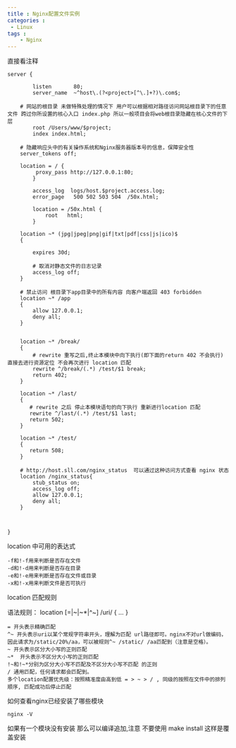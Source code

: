 ```yaml
---
title : Nginx配置文件实例
categories : 
 - Linux 
tags :
	- Nginx
---
```


直接看注释

    server {
    
            listen       80; 
            server_name  ~^host\.(?<project>[^\.]+?)\.com$;
        
        # 网站的根目录 未做特殊处理的情况下 用户可以根据相对路径访问网站根目录下的任意文件 跨过你所设置的核心入口 index.php 所以一般项目会将web根目录隐藏在核心文件的下层 
            root /Users/www/$project;
            index index.html; 
    
        # 隐藏响应头中的有关操作系统和Nginx服务器版本号的信息，保障安全性
        server_tokens off;
    
        location = / {
             proxy_pass http://127.0.0.1:80;
            }    
    
            access_log  logs/host.$project.access.log;
            error_page   500 502 503 504  /50x.html;
    
            location = /50x.html {
                root   html;
            }   
    
        location ~* (jpg|jpeg|png|gif|txt|pdf|css|js|ico)$
        {
            
            expires 30d;
    
            # 取消对静态文件的日志记录
            access_log off;	
        }
    
        # 禁止访问 根目录下app目录中的所有内容 向客户端返回 403 forbidden
        location ~* /app
        {
            allow 127.0.0.1;
            deny all;
        }
        
    
        location ~* /break/
        {
            # rewrite 重写之后,终止本模块中向下执行(即下面的return 402 不会执行) 直接去进行资源定位 不会再次进行 location 匹配 
            rewrite ^/break/(.*) /test/$1 break;
            return 402; 
        }
        
        location ~* /last/
        {
           # rewrite 之后 停止本模块语句的向下执行 重新进行location 匹配
           rewrite ^/last/(.*) /test/$1 last;
           return 502;
        }
    
        location ~* /test/
        {
           return 508;
        }
    
        # http://host.sll.com/nginx_status  可以通过这种访问方式查看 nginx 状态
        location /nginx_status{
            stub_status on;
            access_log off;
            allow 127.0.0.1;
            deny all;
        }
        
    
    
    }

location 中可用的表达式

    -f和!-f用来判断是否存在文件
    -d和!-d用来判断是否存在目录
    -e和!-e用来判断是否存在文件或目录
    -x和!-x用来判断文件是否可执行
    
location 匹配规则

语法规则： location [=|~|~*|^~] /uri/ { … }

    = 开头表示精确匹配
    ^~ 开头表示uri以某个常规字符串开头，理解为匹配 url路径即可。nginx不对url做编码，因此请求为/static/20%/aa，可以被规则^~ /static/ /aa匹配到（注意是空格）。
    ~ 开头表示区分大小写的正则匹配
    ~*  开头表示不区分大小写的正则匹配
    !~和!~*分别为区分大小写不匹配及不区分大小写不匹配 的正则
    / 通用匹配，任何请求都会匹配到。
    多个location配置优先级：按照精准度由高到低 = > ~ > / , 同级的按照在文件中的排列顺序, 匹配成功后停止匹配
 
如何查看nginx已经安装了哪些模块 

    nginx -V  

如果有一个模块没有安装 那么可以编译追加,注意 不要使用 make install 这样是覆盖安装	
    
    